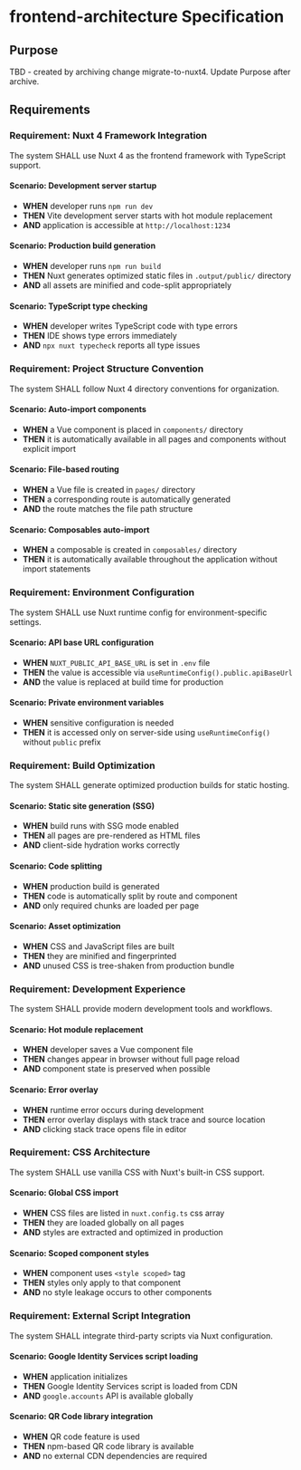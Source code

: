 # frontend-architecture Specification

## Purpose
TBD - created by archiving change migrate-to-nuxt4. Update Purpose after archive.
## Requirements
### Requirement: Nuxt 4 Framework Integration
The system SHALL use Nuxt 4 as the frontend framework with TypeScript support.

#### Scenario: Development server startup
- **WHEN** developer runs `npm run dev`
- **THEN** Vite development server starts with hot module replacement
- **AND** application is accessible at `http://localhost:1234`

#### Scenario: Production build generation
- **WHEN** developer runs `npm run build`
- **THEN** Nuxt generates optimized static files in `.output/public/` directory
- **AND** all assets are minified and code-split appropriately

#### Scenario: TypeScript type checking
- **WHEN** developer writes TypeScript code with type errors
- **THEN** IDE shows type errors immediately
- **AND** `npx nuxt typecheck` reports all type issues

### Requirement: Project Structure Convention
The system SHALL follow Nuxt 4 directory conventions for organization.

#### Scenario: Auto-import components
- **WHEN** a Vue component is placed in `components/` directory
- **THEN** it is automatically available in all pages and components without explicit import

#### Scenario: File-based routing
- **WHEN** a Vue file is created in `pages/` directory
- **THEN** a corresponding route is automatically generated
- **AND** the route matches the file path structure

#### Scenario: Composables auto-import
- **WHEN** a composable is created in `composables/` directory
- **THEN** it is automatically available throughout the application without import statements

### Requirement: Environment Configuration
The system SHALL use Nuxt runtime config for environment-specific settings.

#### Scenario: API base URL configuration
- **WHEN** `NUXT_PUBLIC_API_BASE_URL` is set in `.env` file
- **THEN** the value is accessible via `useRuntimeConfig().public.apiBaseUrl`
- **AND** the value is replaced at build time for production

#### Scenario: Private environment variables
- **WHEN** sensitive configuration is needed
- **THEN** it is accessed only on server-side using `useRuntimeConfig()` without `public` prefix

### Requirement: Build Optimization
The system SHALL generate optimized production builds for static hosting.

#### Scenario: Static site generation (SSG)
- **WHEN** build runs with SSG mode enabled
- **THEN** all pages are pre-rendered as HTML files
- **AND** client-side hydration works correctly

#### Scenario: Code splitting
- **WHEN** production build is generated
- **THEN** code is automatically split by route and component
- **AND** only required chunks are loaded per page

#### Scenario: Asset optimization
- **WHEN** CSS and JavaScript files are built
- **THEN** they are minified and fingerprinted
- **AND** unused CSS is tree-shaken from production bundle

### Requirement: Development Experience
The system SHALL provide modern development tools and workflows.

#### Scenario: Hot module replacement
- **WHEN** developer saves a Vue component file
- **THEN** changes appear in browser without full page reload
- **AND** component state is preserved when possible

#### Scenario: Error overlay
- **WHEN** runtime error occurs during development
- **THEN** error overlay displays with stack trace and source location
- **AND** clicking stack trace opens file in editor

### Requirement: CSS Architecture
The system SHALL use vanilla CSS with Nuxt's built-in CSS support.

#### Scenario: Global CSS import
- **WHEN** CSS files are listed in `nuxt.config.ts` css array
- **THEN** they are loaded globally on all pages
- **AND** styles are extracted and optimized in production

#### Scenario: Scoped component styles
- **WHEN** component uses `<style scoped>` tag
- **THEN** styles only apply to that component
- **AND** no style leakage occurs to other components

### Requirement: External Script Integration
The system SHALL integrate third-party scripts via Nuxt configuration.

#### Scenario: Google Identity Services script loading
- **WHEN** application initializes
- **THEN** Google Identity Services script is loaded from CDN
- **AND** `google.accounts` API is available globally

#### Scenario: QR Code library integration
- **WHEN** QR code feature is used
- **THEN** npm-based QR code library is available
- **AND** no external CDN dependencies are required

